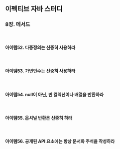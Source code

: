 ## 이펙티브 자바 스터디

### 8장. 메서드

<br>

#### 아이템52. 다중정의는 신중히 사용하라



<br>

#### 아이템53. 가변인수는 신중히 사용하라



<br>

#### 아이템54. null이 아닌, 빈 컬렉션이나 배열을 반환하라



<br>

#### 아이템55. 옵셔널 반환은 신중히 하라



<br>

#### 아이템56. 공개된 API 요소에는 항상 문서화 주석을 작성하라



<br>
